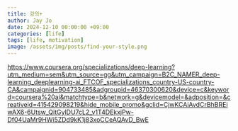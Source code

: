 ```yaml
---
title: 강의+
author: Jay Jo
date: 2024-12-10 00:00:00 +09:00
categories: [life]
tags: [life, motivation]
image: /assets/img/posts/find-your-style.png
---
```


https://www.coursera.org/specializations/deep-learning?utm_medium=sem&utm_source=gg&utm_campaign=B2C_NAMER_deep-learning_deeplearning-ai_FTCOF_specializations_country-US-country-CA&campaignid=904733485&adgroupid=46370300620&device=c&keyword=coursera%20ai&matchtype=b&network=g&devicemodel=&adposition=&creativeid=415429098219&hide_mobile_promo&gclid=CjwKCAiAvdCrBhBREiwAX6-6Utsw_QitGylDU7cL2_v1T4DEkxjPw-Df04UaMr9HWi5ZDd9kK1j83xoCCeAQAvD_BwE